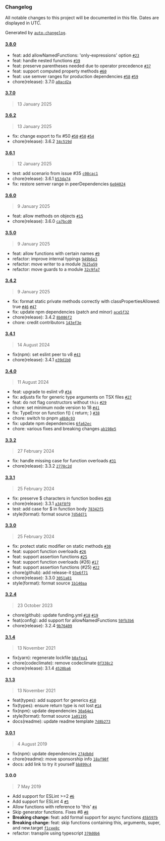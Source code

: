 ### Changelog

All notable changes to this project will be documented in this file. Dates are displayed in UTC.

Generated by [`auto-changelog`](https://github.com/CookPete/auto-changelog).

#### [3.8.0](https://github.com/JamieMason/eslint-plugin-prefer-arrow-functions/compare/3.7.0...3.8.0)

- feat: add allowNamedFunctions: 'only-expressions' option [`#23`](https://github.com/JamieMason/eslint-plugin-prefer-arrow-functions/issues/23)
- feat: handle nested functions [`#39`](https://github.com/JamieMason/eslint-plugin-prefer-arrow-functions/issues/39)
- feat: preserve parentheses needed due to operator precedence [`#37`](https://github.com/JamieMason/eslint-plugin-prefer-arrow-functions/issues/37)
- feat: support computed property methods [`#60`](https://github.com/JamieMason/eslint-plugin-prefer-arrow-functions/issues/60)
- feat: use semver ranges for production dependencies [`#58`](https://github.com/JamieMason/eslint-plugin-prefer-arrow-functions/issues/58) [`#59`](https://github.com/JamieMason/eslint-plugin-prefer-arrow-functions/issues/59)
- chore(release): 3.7.0 [`a0acd2a`](https://github.com/JamieMason/eslint-plugin-prefer-arrow-functions/commit/a0acd2a25f037ca74671746ed1abb5eaf70f0112)

#### [3.7.0](https://github.com/JamieMason/eslint-plugin-prefer-arrow-functions/compare/3.6.2...3.7.0)

> 13 January 2025

#### [3.6.2](https://github.com/JamieMason/eslint-plugin-prefer-arrow-functions/compare/3.6.1...3.6.2)

> 13 January 2025

- fix: change export to fix #50 [`#50`](https://github.com/JamieMason/eslint-plugin-prefer-arrow-functions/issues/50) [`#50`](https://github.com/JamieMason/eslint-plugin-prefer-arrow-functions/issues/50) [`#54`](https://github.com/JamieMason/eslint-plugin-prefer-arrow-functions/issues/54)
- chore(release): 3.6.2 [`34c519d`](https://github.com/JamieMason/eslint-plugin-prefer-arrow-functions/commit/34c519d4dcde5a3ea14c5530182bef52f34e526f)

#### [3.6.1](https://github.com/JamieMason/eslint-plugin-prefer-arrow-functions/compare/3.6.0...3.6.1)

> 12 January 2025

- test: add scenario from issue #35 [`c08cac1`](https://github.com/JamieMason/eslint-plugin-prefer-arrow-functions/commit/c08cac1284769b89118ff4aa121393bda2d04a09)
- chore(release): 3.6.1 [`b53da74`](https://github.com/JamieMason/eslint-plugin-prefer-arrow-functions/commit/b53da7478ca04ad14148a019f0a1ad0fda3e8f9d)
- fix: restore semver range in peerDependencies [`6e04024`](https://github.com/JamieMason/eslint-plugin-prefer-arrow-functions/commit/6e04024efdc2a9385a2c8ddd7572173c283f6635)

#### [3.6.0](https://github.com/JamieMason/eslint-plugin-prefer-arrow-functions/compare/3.5.0...3.6.0)

> 9 January 2025

- feat: allow methods on objects [`#15`](https://github.com/JamieMason/eslint-plugin-prefer-arrow-functions/issues/15)
- chore(release): 3.6.0 [`ca7bcd0`](https://github.com/JamieMason/eslint-plugin-prefer-arrow-functions/commit/ca7bcd0537848f22816c854ebd01c4890f8bf6f7)

#### [3.5.0](https://github.com/JamieMason/eslint-plugin-prefer-arrow-functions/compare/3.4.2...3.5.0)

> 9 January 2025

- feat: allow functions with certain names [`#9`](https://github.com/JamieMason/eslint-plugin-prefer-arrow-functions/issues/9)
- refactor: improve internal typings [`949b6e3`](https://github.com/JamieMason/eslint-plugin-prefer-arrow-functions/commit/949b6e384b8fe3d9bc18668bd52857e27e5b935b)
- refactor: move writer to a module [`7625a59`](https://github.com/JamieMason/eslint-plugin-prefer-arrow-functions/commit/7625a593a51d45d95c2764dfd73db106f4f01c2c)
- refactor: move guards to a module [`32c9fa7`](https://github.com/JamieMason/eslint-plugin-prefer-arrow-functions/commit/32c9fa70b5b9ac2157a68ed5ed1c6da0104fd159)

#### [3.4.2](https://github.com/JamieMason/eslint-plugin-prefer-arrow-functions/compare/3.4.1...3.4.2)

> 9 January 2025

- fix: format static private methods correctly with classPropertiesAllowed: true [`#46`](https://github.com/JamieMason/eslint-plugin-prefer-arrow-functions/issues/46) [`#47`](https://github.com/JamieMason/eslint-plugin-prefer-arrow-functions/issues/47)
- fix: update npm dependencies (patch and minor) [`ace5f32`](https://github.com/JamieMason/eslint-plugin-prefer-arrow-functions/commit/ace5f327bf273b7b42211d9d5b056d4041f6d08e)
- chore(release): 3.4.2 [`8b086f2`](https://github.com/JamieMason/eslint-plugin-prefer-arrow-functions/commit/8b086f2596a895d3111480ee345ee5e81295bf8c)
- chore: credit contributors [`143ef3e`](https://github.com/JamieMason/eslint-plugin-prefer-arrow-functions/commit/143ef3ee3ed844113844a3e642e80d9f8be2c167)

#### [3.4.1](https://github.com/JamieMason/eslint-plugin-prefer-arrow-functions/compare/3.4.0...3.4.1)

> 14 August 2024

- fix(npm): set eslint peer to v8 [`#43`](https://github.com/JamieMason/eslint-plugin-prefer-arrow-functions/issues/43)
- chore(release): 3.4.1 [`e39d1b0`](https://github.com/JamieMason/eslint-plugin-prefer-arrow-functions/commit/e39d1b02775f0ac390d21863306dbfd505197c26)

#### [3.4.0](https://github.com/JamieMason/eslint-plugin-prefer-arrow-functions/compare/3.3.2...3.4.0)

> 11 August 2024

- feat: upgrade to eslint v9 [`#34`](https://github.com/JamieMason/eslint-plugin-prefer-arrow-functions/issues/34)
- fix: adjusts fix for generic type arguments on TSX files [`#27`](https://github.com/JamieMason/eslint-plugin-prefer-arrow-functions/issues/27)
- feat: do not flag constructors without `this` [`#29`](https://github.com/JamieMason/eslint-plugin-prefer-arrow-functions/issues/29)
- chore: set minimum node version to 18 [`#41`](https://github.com/JamieMason/eslint-plugin-prefer-arrow-functions/issues/41)
- fix: TypeError on function f() { return; } [`#38`](https://github.com/JamieMason/eslint-plugin-prefer-arrow-functions/issues/38)
- chore: switch to pnpm [`a8b8c93`](https://github.com/JamieMason/eslint-plugin-prefer-arrow-functions/commit/a8b8c939649d8310b17d104d51fa4b4f73c1235e)
- fix: update npm dependencies [`6fa62ec`](https://github.com/JamieMason/eslint-plugin-prefer-arrow-functions/commit/6fa62ec02d27bfdacabdb75dd06b203d4802753a)
- chore: various fixes and breaking changes [`ab198e5`](https://github.com/JamieMason/eslint-plugin-prefer-arrow-functions/commit/ab198e53b553669a23eeea9f1f14d8e86c603e4a)

#### [3.3.2](https://github.com/JamieMason/eslint-plugin-prefer-arrow-functions/compare/3.3.1...3.3.2)

> 27 February 2024

- fix: handle missing case for function overloads [`#31`](https://github.com/JamieMason/eslint-plugin-prefer-arrow-functions/pull/31)
- chore(release): 3.3.2 [`2778c2d`](https://github.com/JamieMason/eslint-plugin-prefer-arrow-functions/commit/2778c2d289c9e0db6d42dafd26e761c50d306a15)

#### [3.3.1](https://github.com/JamieMason/eslint-plugin-prefer-arrow-functions/compare/3.3.0...3.3.1)

> 25 February 2024

- fix: preserve $ characters in function bodies [`#28`](https://github.com/JamieMason/eslint-plugin-prefer-arrow-functions/issues/28)
- chore(release): 3.3.1 [`a34f8f9`](https://github.com/JamieMason/eslint-plugin-prefer-arrow-functions/commit/a34f8f9f53ce9a3c09603c80968cefdb9ae9b060)
- test: add case for $ in function body [`78342f5`](https://github.com/JamieMason/eslint-plugin-prefer-arrow-functions/commit/78342f545702efb0f6c3629f74d36ca7ba65ca36)
- style(format): format source [`7d5dd71`](https://github.com/JamieMason/eslint-plugin-prefer-arrow-functions/commit/7d5dd71ed48602b7f36742bbc612bcc96a103eb7)

#### [3.3.0](https://github.com/JamieMason/eslint-plugin-prefer-arrow-functions/compare/3.2.4...3.3.0)

> 25 February 2024

- fix: protect static modifier on static methods [`#30`](https://github.com/JamieMason/eslint-plugin-prefer-arrow-functions/pull/30)
- feat: support function overloads [`#26`](https://github.com/JamieMason/eslint-plugin-prefer-arrow-functions/pull/26)
- feat: support assertion functions [`#25`](https://github.com/JamieMason/eslint-plugin-prefer-arrow-functions/pull/25)
- feat: support function overloads (#26) [`#17`](https://github.com/JamieMason/eslint-plugin-prefer-arrow-functions/issues/17)
- feat: support assertion functions (#25) [`#22`](https://github.com/JamieMason/eslint-plugin-prefer-arrow-functions/issues/22)
- chore(github): add release-it [`93e6f71`](https://github.com/JamieMason/eslint-plugin-prefer-arrow-functions/commit/93e6f7185a2161e864f40659c23b12761ef74de5)
- chore(release): 3.3.0 [`3051a81`](https://github.com/JamieMason/eslint-plugin-prefer-arrow-functions/commit/3051a813ad4e2e093965a2c343ca14df001fe6af)
- style(format): format source [`1b140aa`](https://github.com/JamieMason/eslint-plugin-prefer-arrow-functions/commit/1b140aaf6408ed2d084ceb30ce31705b5e554ea3)

#### [3.2.4](https://github.com/JamieMason/eslint-plugin-prefer-arrow-functions/compare/3.1.4...3.2.4)

> 23 October 2023

- chore(github): update funding.yml [`#18`](https://github.com/JamieMason/eslint-plugin-prefer-arrow-functions/issues/18) [`#19`](https://github.com/JamieMason/eslint-plugin-prefer-arrow-functions/issues/19)
- feat(config): add support for allowNamedFunctions [`50fb3b6`](https://github.com/JamieMason/eslint-plugin-prefer-arrow-functions/commit/50fb3b68d9b2eaf48617404bec8f9ed1b4e6a511)
- chore(release): 3.2.4 [`9b76409`](https://github.com/JamieMason/eslint-plugin-prefer-arrow-functions/commit/9b76409f17deaa5d820c92adbb32cdc462fb3ec4)

#### [3.1.4](https://github.com/JamieMason/eslint-plugin-prefer-arrow-functions/compare/3.1.3...3.1.4)

> 13 November 2021

- fix(yarn): regenerate lockfile [`b0afea1`](https://github.com/JamieMason/eslint-plugin-prefer-arrow-functions/commit/b0afea135a4de55e9c0e3525fc98caa88d81292e)
- chore(codeclimate): remove codeclimate [`0f338c2`](https://github.com/JamieMason/eslint-plugin-prefer-arrow-functions/commit/0f338c275c3cdc1e835b8da9ed78195f35f6521c)
- chore(release): 3.1.4 [`4520ba6`](https://github.com/JamieMason/eslint-plugin-prefer-arrow-functions/commit/4520ba6591a7bc489f5af967f5ffc508d70cb6c7)

#### [3.1.3](https://github.com/JamieMason/eslint-plugin-prefer-arrow-functions/compare/3.0.1...3.1.3)

> 13 November 2021

- feat(types): add support for generics [`#10`](https://github.com/JamieMason/eslint-plugin-prefer-arrow-functions/issues/10)
- fix(types): ensure return type is not lost [`#14`](https://github.com/JamieMason/eslint-plugin-prefer-arrow-functions/issues/14)
- fix(npm): update dependencies [`30a64e1`](https://github.com/JamieMason/eslint-plugin-prefer-arrow-functions/commit/30a64e1cd12c5ae502ff7fdaa83f1515934e0358)
- style(format): format source [`1a01195`](https://github.com/JamieMason/eslint-plugin-prefer-arrow-functions/commit/1a011957ceedb341272c8de28a5439bccb781b7a)
- docs(readme): update readme template [`7d8b273`](https://github.com/JamieMason/eslint-plugin-prefer-arrow-functions/commit/7d8b2735d7247e1e9e8cc9981b3c2805e5dbf8e6)

#### [3.0.1](https://github.com/JamieMason/eslint-plugin-prefer-arrow-functions/compare/3.0.0...3.0.1)

> 4 August 2019

- fix(npm): update dependencies [`274db0d`](https://github.com/JamieMason/eslint-plugin-prefer-arrow-functions/commit/274db0de3fcc4b191942273f78978a6bc9720382)
- chore(readme): move sponsorship info [`18af90f`](https://github.com/JamieMason/eslint-plugin-prefer-arrow-functions/commit/18af90f1694b6a91cb5fad33ca546a0be7e25111)
- docs: add link to try it yourself [`bb899c4`](https://github.com/JamieMason/eslint-plugin-prefer-arrow-functions/commit/bb899c44e744cd3b811c14c1ecd2e7d6121904ad)

#### 3.0.0

> 7 May 2019

- Add support for ESLint &gt;=2 [`#6`](https://github.com/JamieMason/eslint-plugin-prefer-arrow-functions/pull/6)
- Add support for ESLint 4 [`#5`](https://github.com/JamieMason/eslint-plugin-prefer-arrow-functions/pull/5)
- Allow functions with reference to 'this' [`#4`](https://github.com/JamieMason/eslint-plugin-prefer-arrow-functions/pull/4)
- Skip generator functions. Fixes #8 [`#8`](https://github.com/JamieMason/eslint-plugin-prefer-arrow-functions/issues/8)
- **Breaking change:** feat: add formal support for async functions [`45b597b`](https://github.com/JamieMason/eslint-plugin-prefer-arrow-functions/commit/45b597b39af451de96abb74d6b52082da2a7aad1)
- **Breaking change:** feat: skip functions containing this, arguments, super, and new.target [`f1cee8c`](https://github.com/JamieMason/eslint-plugin-prefer-arrow-functions/commit/f1cee8cb91fd60494a49d226cb4d1b0e726b162f)
- refactor: transpile using typescript [`370d0b6`](https://github.com/JamieMason/eslint-plugin-prefer-arrow-functions/commit/370d0b60c749199a02821ffb857fc136cb13a98c)
